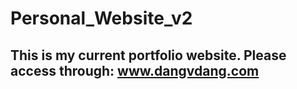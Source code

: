 # Personal_Website_v2
## This is my current portfolio website. Please access through: www.dangvdang.com 
